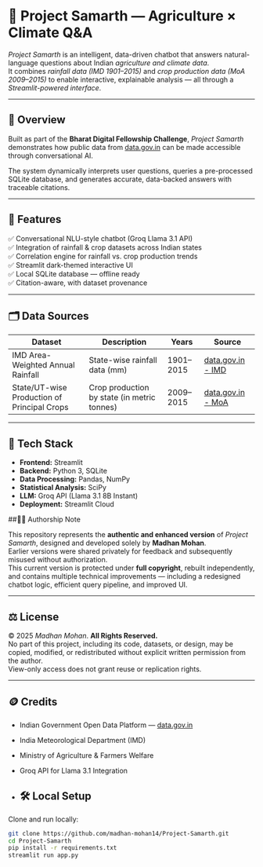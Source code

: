 # 🌾 Project Samarth — Agriculture × Climate Q&A

*Project Samarth* is an intelligent, data-driven chatbot that answers natural-language questions about Indian *agriculture and climate data*.  
It combines *rainfall data (IMD 1901–2015)* and *crop production data (MoA 2009–2015)* to enable interactive, explainable analysis — all through a *Streamlit-powered interface*.

---

## 🚀 Overview

Built as part of the **Bharat Digital Fellowship Challenge**, *Project Samarth* demonstrates how public data from [data.gov.in](https://data.gov.in) can be made accessible through conversational AI.

The system dynamically interprets user questions, queries a pre-processed SQLite database, and generates accurate, data-backed answers with traceable citations.

---

## 🧠 Features

✅ Conversational NLU-style chatbot (Groq Llama 3.1 API)  
✅ Integration of rainfall & crop datasets across Indian states  
✅ Correlation engine for rainfall vs. crop production trends  
✅ Streamlit dark-themed interactive UI  
✅ Local SQLite database — offline ready  
✅ Citation-aware, with dataset provenance  

---

## 🗂 Data Sources

| Dataset | Description | Years | Source |
|----------|--------------|-------|--------|
| IMD Area-Weighted Annual Rainfall | State-wise rainfall data (mm) | 1901–2015 | [data.gov.in - IMD](https://data.gov.in) |
| State/UT-wise Production of Principal Crops | Crop production by state (in metric tonnes) | 2009–2015 | [data.gov.in - MoA](https://data.gov.in) |

---

## 🧩 Tech Stack

- **Frontend:** Streamlit  
- **Backend:** Python 3, SQLite  
- **Data Processing:** Pandas, NumPy  
- **Statistical Analysis:** SciPy  
- **LLM:** Groq API (Llama 3.1 8B Instant)  
- **Deployment:** Streamlit Cloud  

##🧑‍💻 Authorship Note

This repository represents the **authentic and enhanced version** of *Project Samarth*, designed and developed solely by **Madhan Mohan**.  
Earlier versions were shared privately for feedback and subsequently misused without authorization.  
This current version is protected under **full copyright**, rebuilt independently, and contains multiple technical improvements — including a redesigned chatbot logic, efficient query pipeline, and improved UI.

---

## ⚖️ License

© 2025 *Madhan Mohan*. **All Rights Reserved.**  
No part of this project, including its code, datasets, or design, may be copied, modified, or redistributed without explicit written permission from the author.  
View-only access does not grant reuse or replication rights.

---

## 🪙 Credits

- Indian Government Open Data Platform — [data.gov.in](https://data.gov.in)  
- India Meteorological Department (IMD)  
- Ministry of Agriculture & Farmers Welfare  
- Groq API for Llama 3.1 Integration

- ## 🛠 Local Setup

Clone and run locally:

```bash
git clone https://github.com/madhan-mohan14/Project-Samarth.git
cd Project-Samarth
pip install -r requirements.txt
streamlit run app.py
